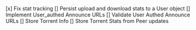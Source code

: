 [x] Fix stat tracking
[] Persist upload and download stats to a User object
[] Implement User_authed Announce URLs
[] Validate User Authed Announce URLs
[] Store Torrent Info
[] Store Torrent Stats from Peer updates
